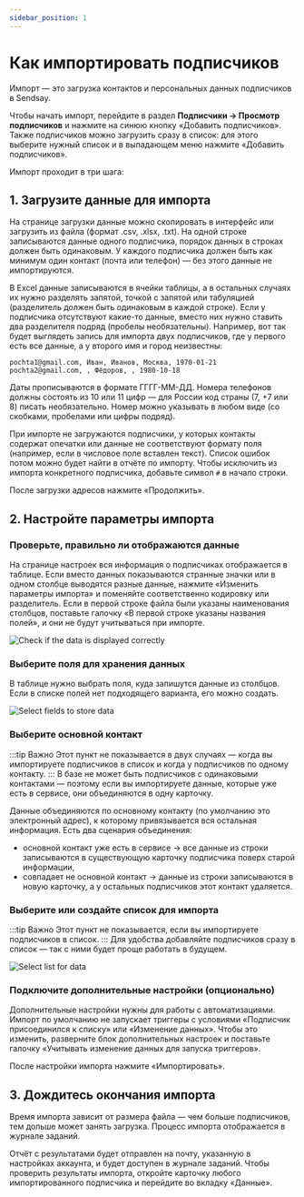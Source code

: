 ```yaml
---
sidebar_position: 1
---
```


# Как импортировать подписчиков

Импорт — это загрузка контактов и персональных данных подписчиков в Sendsay.

Чтобы начать импорт, перейдите в раздел **Подписчики → Просмотр подписчиков** и нажмите на синюю кнопку «Добавить подписчиков». Также подписчиков можно загрузить сразу в список: для этого выберите нужный список и в выпадающем меню нажмите «Добавить подписчиков».

Импорт проходит в три шага:

## 1. Загрузите данные для импорта

На странице загрузки данные можно скопировать в интерфейс или загрузить из файла (формат .csv, .xlsx, .txt). На одной строке записываются данные одного подписчика, порядок данных в строках должен быть одинаковым. У каждого подписчика должен быть как минимум один контакт (почта или телефон) — без этого данные не импортируются.

В Excel данные записываются в ячейки таблицы, а в остальных случаях их нужно разделять запятой, точкой с запятой или табуляцией (разделитель должен быть одинаковым в каждой строке). Если у подписчика отсутствуют какие-то данные, вместо них нужно ставить два разделителя подряд (пробелы необязательны). Например, вот так будет выглядеть запись для импорта двух подписчиков, где у первого есть все данные, а у второго имя и город неизвестны:

```
pochta1@gmail.com, Иван, Иванов, Москва, 1970-01-21
pochta2@gmail.com, , Фёдоров, , 1980-10-18
```

Даты прописываются в формате ГГГГ-ММ-ДД. Номера телефонов должны состоять из 10 или 11 цифр — для России код страны (7, +7 или 8) писать необязательно. Номер можно указывать в любом виде (со скобками, пробелами или цифры подряд).

При импорте не загружаются подписчики, у которых контакты содержат опечатки или данные не соответствуют формату поля (например, если в числовое поле вставлен текст). Список ошибок потом можно будет найти в отчёте по импорту. Чтобы исключить из импорта конкретного подписчика, добавьте символ `#` в начало строки.

После загрузки адресов нажмите «Продолжить».

## 2. Настройте параметры импорта

### Проверьте, правильно ли отображаются данные

На странице настроек вся информация о подписчиках отображается в таблице. Если вместо данных показываются странные значки или в одном столбце выводятся разные данные, нажмите «Изменить параметры импорта» и поменяйте соответственно кодировку или разделитель. Если в первой строке файла были указаны наименования столбцов, поставьте галочку «В первой строке указаны названия полей», и они не будут учитываться при импорте.

![Check if the data is displayed correctly](/img/subscribers/import-and-export\how-to-import-subscribers/check-if-the-data-is-displayed-correctly.gif) <br/>

### Выберите поля для хранения данных

В таблице нужно выбрать поля, куда запишутся данные из столбцов. Если в списке полей нет подходящего варианта, его можно создать.

![Select fields to store data](/img/subscribers/import-and-export\how-to-import-subscribers/select-fields-to-store-data.gif) <br/>

### Выберите основной контакт

:::tip Важно
Этот пункт не показывается в двух случаях — когда вы импортируете подписчиков в список и когда у подписчиков по одному контакту.
:::
В базе не может быть подписчиков с одинаковыми контактами — поэтому если вы импортируете данные, которые уже есть в сервисе, они объединяются в одну карточку.

Данные объединяются по основному контакту (по умолчанию это электронный адрес), к которому привязывается вся остальная информация. Есть два сценария объединения:

- основной контакт уже есть в сервисе → все данные из строки записываются в существующую карточку подписчика поверх старой информации,
- совпадает не основной контакт → данные из строки записываются в новую карточку, а у остальных подписчиков этот контакт удаляется.

### Выберите или создайте список для импорта

:::tip Важно
Этот пункт не показывается, если вы импортируете подписчиков в список.
:::
Для удобства добавляйте подписчиков сразу в список — так с ними будет проще работать в будущем.

![Select list for data](/img/subscribers/import-and-export\how-to-import-subscribers/select-list-for-data.gif) <br/>

### Подключите дополнительные настройки (опционально)

Дополнительные настройки нужны для работы с автоматизациями. Импорт по умолчанию не запускает триггеры с условиями «Подписчик присоединился к списку» или «Изменение данных». Чтобы это изменить, разверните блок дополнительных настроек и поставьте галочку «Учитывать изменение данных для запуска триггеров».

После настройки импорта нажмите «Импортировать».

## 3. Дождитесь окончания импорта

Время импорта зависит от размера файла — чем больше подписчиков, тем дольше может занять загрузка. Процесс импорта отображается в журнале заданий.

Отчёт с результатами будет отправлен на почту, указанную в настройках аккаунта, и будет доступен в журнале заданий. Чтобы проверить результаты импорта, откройте карточку любого импортированного подписчика и перейдите во вкладку «Данные».
